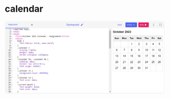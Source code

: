 # calendar

<img alt="coding" src="https://github.com/rahadhasan07/calendar/blob/main/Screenshot%202023-10-06%20072156.png">
